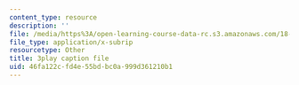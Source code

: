 ```yaml
---
content_type: resource
description: ''
file: /media/https%3A/open-learning-course-data-rc.s3.amazonaws.com/18-086-mathematical-methods-for-engineers-ii-spring-2006/46fa122cfd4e55bdbc0a999d361210b1_r1-r1t5i58g.vtt
file_type: application/x-subrip
resourcetype: Other
title: 3play caption file
uid: 46fa122c-fd4e-55bd-bc0a-999d361210b1
---
```

